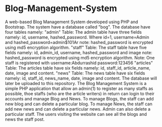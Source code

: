 # Blog-Management-System
A web-based Blog Management System developed using PHP and Bootstrap.
The system have a database called "bog".
The database have four tables namely:
"admin" Table: The admin table have three fields namely: id, username, hashed_password. Where id=1, username=Admin and hashed_password=admin$101Ar note: hashed_password is encrypted using md5 encryption algorithm.
"staff" Table: The staff table have five fields namely: id, admin_id, username, hashed_password and image note: hashed_password is encrypted using md5 encryption algorithm. Note: One staff is registered with username:Abdurrashid password:123456
"articles" Table: The articles table have six fields namely: id, staff_id, article_name, date, image and content.
"news" Table: The news table have six fields namely: id, staff_id, news_name, date, image and content.
The database will later be uploaded to this repository.
The Blog Management System is a simple PHP application that allow an admin(1) to register as many staffs as possible, thoe staffs (who are the article writers) in return can login to their accounts and manage Blog and News.
To manage Blogs, the staff can add new blog and can delete a particular blog.
To manage News, the staff can add new news and can delete a particular news.
Admin can also delete a particular staff.
The users visiting the website can see all the blogs and news the staff post.
